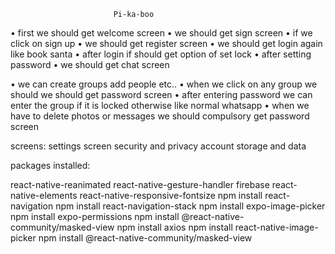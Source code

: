                            Pi-ka-boo

• first we should get welcome screen
• we should get sign screen
• if we click on sign up
• we should get register screen
• we should get login again like book santa
• after login if should get option of set lock
• after setting password
• we should get chat screen

• we can create groups add people etc..
• when we click on any group we should we should get password screen
• after entering password we can enter the group if it is locked otherwise like normal whatsapp
• when we have to delete photos or messages we should compulsory get password screen

screens:
settings screen
security and privacy
account
storage and data

packages installed:

react-native-reanimated
react-native-gesture-handler
firebase
react-native-elements
react-native-responsive-fontsize
npm install react-navigation
npm install react-navigation-stack
npm install expo-image-picker
npm install expo-permissions
npm install @react-native-community/masked-view
npm install axios
npm install react-native-image-picker
npm install @react-native-community/masked-view
